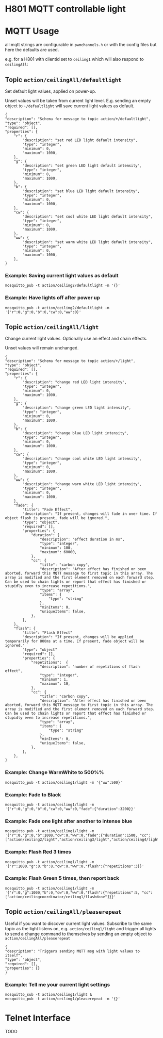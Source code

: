 H801 MQTT controllable light
============================


MQTT Usage
==========

all mqtt strings are configurable in ```pwmchannels.h``` or with the config files but here the defaults are used.

e.g. for a H801 with clientid set to ```ceiling1``` which will also respond to ```ceilingAll```:

Topic ```action/ceilingAll/defaultlight```
----------------------------------------

Set default light values, applied on power-up.

Unset values will be taken from current light level. E.g. sending an empty object to ```+/defaultlight``` will save
current light values as default.

    {
	"description": "Schema for message to topic action/+/defaultlight",
	"type": "object",
	"required": [],
	"properties": {
		"r": {
			"description": "set red LED light default intensity",
			"type": "integer",
			"minimum": 0,
			"maximum": 1000,
		},
		"g": {
			"description": "set green LED light default intensity",
			"type": "integer",
			"minimum": 0,
			"maximum": 1000,
		},
		"b": {
			"description": "set blue LED light default intensity",
			"type": "integer",
			"minimum": 0,
			"maximum": 1000,
		},
		"cw": {
			"description": "set cool white LED light default intensity",
			"type": "integer",
			"minimum": 0,
			"maximum": 1000,
		},
		"ww": {
			"description": "set warm white LED light default intensity",
			"type": "integer",
			"minimum": 0,
			"maximum": 1000,
		},
	}

### Example: Saving current light values as default

    mosquitto_pub -t action/ceiling2/defaultlight -m '{}'

### Example: Have lights off after power up

    mosquitto_pub -t action/ceiling2/defaultlight -m '{"r":0,"g":0,"b":0,"cw":0,"ww":0}'


Topic ```action/ceilingAll/light```
---------------------------------

Change current light values. Optionally use an effect and chain effects.

Unset values will remain unchanged.


    {
	"description": "Schema for message to topic action/+/light",
	"type": "object",
	"required": [],
	"properties": {
		"r": {
			"description": "change red LED light intensity",
			"type": "integer",
			"minimum": 0,
			"maximum": 1000,
		},
		"g": {
			"description": "change green LED light intensity",
			"type": "integer",
			"minimum": 0,
			"maximum": 1000,
		},
		"b": {
			"description": "change blue LED light intensity",
			"type": "integer",
			"minimum": 0,
			"maximum": 1000,
		},
		"cw": {
			"description": "change cool white LED light intensity",
			"type": "integer",
			"minimum": 0,
			"maximum": 1000,
		},
		"ww": {
			"description": "change warm white LED light intensity",
			"type": "integer",
			"minimum": 0,
			"maximum": 1000,
		},
		"fade": {
			"title": "Fade Effect",
			"description": "If present, changes will fade in over time. If object flash is present, fade will be ignored.",
			"type": "object",
			"required": [],
			"properties": {
				"duration":	{
					"description": "effect duration in ms",
					"type": "integer",
					"minimum": 100,
					"maximum": 60000,
				},
				"cc": {
					"title": "carbon copy",
					"description": "After effect has finished or been aborted, forward this MQTT message to first topic in this array. The array is modified and the first element removed on each forward step. Can be used to chain lights or report that effect has finished or stupidly even to increase repetitions.",
					"type": "array",
					"items": {
            			"type": "string"
        			},
        			"minItems": 0,
        			"uniqueItems": false,
				},
			},
		},
		"flash": {
			"title": "Flash Effect"
			"description": "If present, changes will be applied temporarily for 800ms at a time. If present, fade object will be ignored."
			"type": "object"
			"required": [],
			"properties": {
				"repetitions":	{
					"description": "number of repetitions of flash effect",
					"type": "integer",
					"minimum": 1,
					"maximum": 10,
				},
				"cc": {
					"title": "carbon copy",
					"description": "After effect has finished or been aborted, forward this MQTT message to first topic in this array. The array is modified and the first element removed on each forward step. Can be used to chain lights or report that effect has finished or stupidly even to increase repetitions.",
					"type": "array",
					"items": {
            			"type": "string"
        			},
        			"minItems": 0,
        			"uniqueItems": false,
				},					
			},
		},			
	}


### Example: Change WarmWhite to 500%%

    mosquitto_pub -t action/ceiling1/light -m '{"ww":500}'

### Example: Fade to Black

    mosquitto_pub -t action/ceiling1/light -m '{"r":0,"g":0,"b":0,"cw":0,"ww":0,"fade":{"duration":3200}}'

### Example: Fade one light after another to intense blue

    mosquitto_pub -t action/ceiling1/light -m '{"r":0,"g":0,"b":1000,"cw":0,"ww":0,"fade":{"duration":1500, "cc":["action/ceiling2/light","action/ceiling3/light","action/ceiling4/light"]}}'

### Example: Flash Red 3 times

    mosquitto_pub -t action/ceiling1/light -m '{"r":1000,"g":0,"b":0,"cw":0,"ww":0,"flash":{"repetitions":3}}'

### Example: Flash Green 5 times, then report back

    mosquitto_pub -t action/ceiling1/light -m '{"r":0,"g":1000,"b":0,"cw":0,"ww":0,"flash":{"repetitions":5, "cc":["action/ceilingcoordinator/ceiling1/flashdone"]}}'


Topic ```action/ceilingAll/pleaserepeat```
----------------------------------------

Useful if you want to discover current light values. Subscribe to the same topic as the light listens on, e.g. ```action/ceiling1/light``` and trigger all lights to send a change command to themselves by sending an empty object to ```action/ceilingAll/pleaserepeat```


    {
	"description": "Triggers sending MQTT msg with light values to itself",
	"type": "object",
	"required": [],
	"properties": {}
	}



### Example: Tell me your current light settings

    mosquitto_sub -t action/ceiling1/light &
    mosquitto_pub -t action/ceiling1/pleaserepeat -m '{}'



Telnet Interface
================


TODO
